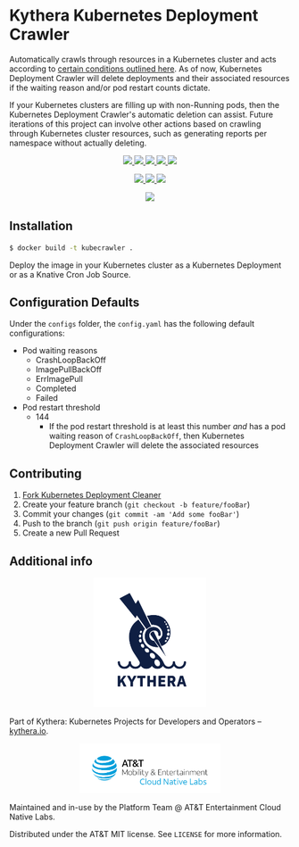 # Kythera Kubernetes Deployment Crawler 

Automatically crawls through resources in a Kubernetes cluster and acts according to [certain conditions outlined here](#configuration-defaults). As of now, Kubernetes Deployment Crawler will delete deployments and their associated resources if the waiting reason and/or pod restart counts dictate.

If your Kubernetes clusters are filling up with non-Running pods, then the Kubernetes Deployment Crawler's automatic deletion
can assist. Future iterations of this project can involve other actions based on crawling through Kubernetes cluster resources, such as generating reports per namespace without actually deleting. 

<p align="center">
    <a href="https://github.com/att-cloudnative-labs/kythera-k8s-deployment-crawler/graphs/contributors" alt="Contributors">
		<img src="https://img.shields.io/github/contributors/att-cloudnative-labs/kythera-k8s-deployment-crawler.svg">
	</a>
	<a href="https://github.com/att-cloudnative-labs/kythera-k8s-deployment-crawler/commits/master" alt="Commits">
		<img src="https://img.shields.io/github/commit-activity/m/att-cloudnative-labs/kythera-k8s-deployment-crawler.svg">
	</a>
	<a href="https://github.com/att-cloudnative-labs/kythera-k8s-deployment-crawler/pulls" alt="Open pull requests">
		<img src="https://img.shields.io/github/issues-pr-raw/att-cloudnative-labs/kythera-k8s-deployment-crawler.svg">
	</a>
	<a href="https://github.com/att-cloudnative-labs/kythera-k8s-deployment-crawler/pulls" alt="Closed pull requests">
    	<img src="https://img.shields.io/github/issues-pr-closed-raw/att-cloudnative-labs/kythera-k8s-deployment-crawler.svg">
	</a>
	<a href="https://github.com/att-cloudnative-labs/kythera-k8s-deployment-crawler/issues" alt="Issues">
		<img src="https://img.shields.io/github/issues-raw/att-cloudnative-labs/kythera-k8s-deployment-crawler.svg">
	</a>
	</p>
<p align="center">
	<a href="https://github.com/att-cloudnative-labs/kythera-k8s-deployment-crawler/stargazers" alt="Stars">
		<img src="https://img.shields.io/github/stars/att-cloudnative-labs/kythera-k8s-deployment-crawler.svg?style=social">
	</a>	
	<a href="https://github.com/att-cloudnative-labs/kythera-k8s-deployment-crawler/watchers" alt="Watchers">
		<img src="https://img.shields.io/github/watchers/att-cloudnative-labs/kythera-k8s-deployment-crawler.svg?style=social">
	</a>	
	<a href="https://github.com/att-cloudnative-labs/kythera-k8s-deployment-crawler/network/members" alt="Forks">
		<img src="https://img.shields.io/github/forks/att-cloudnative-labs/kythera-k8s-deployment-crawler.svg?style=social">
	</a>	
</p>
<p align="center">
  <a href="https://goreportcard.com/badge/github.com/att-cloudnative-labs/kythera-k8s-deployment-crawler" alt="Go Report Card">
    <img src="https://goreportcard.com/badge/github.com/att-cloudnative-labs/kythera-k8s-deployment-crawler">
  </a>	
</p>

## Installation

```bash
$ docker build -t kubecrawler .
```

Deploy the image in your Kubernetes cluster as a Kubernetes Deployment or as a Knative Cron Job Source.

## Configuration Defaults

Under the ```configs``` folder, the ```config.yaml``` has the following default configurations:

* Pod waiting reasons
  * CrashLoopBackOff
  * ImagePullBackOff
  * ErrImagePull
  * Completed
  * Failed
* Pod restart threshold
  * 144
    * If the pod restart threshold is at least this number *and* has a pod waiting reason of ```CrashLoopBackOff```, then Kubernetes Deployment Crawler will delete the associated resources


## Contributing

1. [Fork Kubernetes Deployment Cleaner](https://github.com/att-cloudnative-labs/kythera-k8s-deployment-crawler/fork)
2. Create your feature branch (`git checkout -b feature/fooBar`)
3. Commit your changes (`git commit -am 'Add some fooBar'`)
4. Push to the branch (`git push origin feature/fooBar`)
5. Create a new Pull Request

## Additional info

<p align="center">
  <a href="https://kythera.io" alt="Kythera">
    <img src="./images/kythera.png" height="40%" width="40%">
  </a>	
</p>

Part of Kythera: Kubernetes Projects for Developers and Operators – [kythera.io](https://kythera.io). 

<p align="center">
  <a href="https://github.com/att-cloudnative-labs" alt="AT&T Cloud Native Labs">
    <img src="./images/cloud_native_labs.png" height="50%" width="50%">
  </a>	
</p>

Maintained and in-use by the Platform Team @ AT&T Entertainment Cloud Native Labs.

Distributed under the AT&T MIT license. See ``LICENSE`` for more information.
